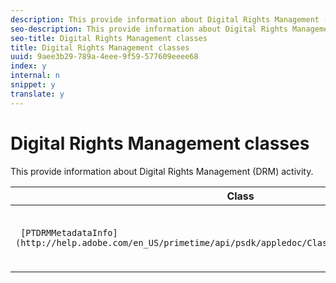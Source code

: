 ```yaml
---
description: This provide information about Digital Rights Management (DRM) activity.
seo-description: This provide information about Digital Rights Management (DRM) activity.
seo-title: Digital Rights Management classes
title: Digital Rights Management classes
uuid: 9aee3b29-789a-4eee-9f59-577609eeee68
index: y
internal: n
snippet: y
translate: y
---
```


# Digital Rights Management classes

This provide information about Digital Rights Management (DRM) activity.


| **Class** |**Description** |
|---|---|
| ` [PTDRMMetadataInfo](http://help.adobe.com/en_US/primetime/api/psdk/appledoc/Classes/PTDRMMetadataInfo.html)`  | Represents a specific DRM metadata instance.  |

